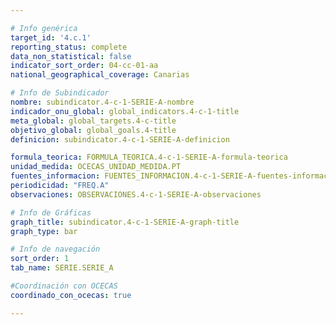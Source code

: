 ```yaml
---

# Info genérica
target_id: '4.c.1'
reporting_status: complete
data_non_statistical: false
indicator_sort_order: 04-cc-01-aa
national_geographical_coverage: Canarias

# Info de Subindicador
nombre: subindicator.4-c-1-SERIE-A-nombre
indicador_onu_global: global_indicators.4-c-1-title
meta_global: global_targets.4-c-title
objetivo_global: global_goals.4-title
definicion: subindicator.4-c-1-SERIE-A-definicion

formula_teorica: FORMULA_TEORICA.4-c-1-SERIE-A-formula-teorica
unidad_medida: OCECAS_UNIDAD_MEDIDA.PT
fuentes_informacion: FUENTES_INFORMACION.4-c-1-SERIE-A-fuentes-informacion
periodicidad: "FREQ.A"
observaciones: OBSERVACIONES.4-c-1-SERIE-A-observaciones

# Info de Gráficas
graph_title: subindicator.4-c-1-SERIE-A-graph-title
graph_type: bar

# Info de navegación
sort_order: 1
tab_name: SERIE.SERIE_A

#Coordinación con OCECAS
coordinado_con_ocecas: true

---
```

